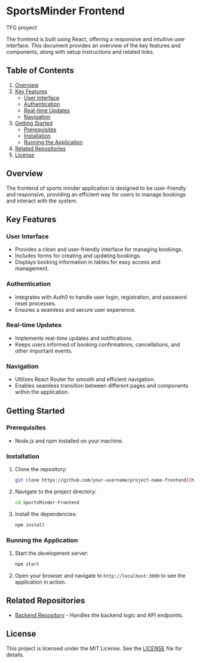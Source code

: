 # SportsMinder Frontend
TFG proyect

The frontend is built using React, offering a responsive and intuitive user interface. This document provides an overview of the key features and components, along with setup instructions and related links.

## Table of Contents
1. [Overview](#overview)
2. [Key Features](#key-features)
    - [User Interface](#user-interface)
    - [Authentication](#authentication)
    - [Real-time Updates](#real-time-updates)
    - [Navigation](#navigation)
3. [Getting Started](#getting-started)
    - [Prerequisites](#prerequisites)
    - [Installation](#installation)
    - [Running the Application](#running-the-application)
4. [Related Repositories](#related-repositories)
5. [License](#license)

## Overview

The frontend of sports minder application is designed to be user-friendly and responsive, providing an efficient way for users to manage bookings and interact with the system.

## Key Features

### User Interface
- Provides a clean and user-friendly interface for managing bookings.
- Includes forms for creating and updating bookings.
- Displays booking information in tables for easy access and management.

### Authentication
- Integrates with Auth0 to handle user login, registration, and password reset processes.
- Ensures a seamless and secure user experience.

### Real-time Updates
- Implements real-time updates and notifications.
- Keeps users informed of booking confirmations, cancellations, and other important events.

### Navigation
- Utilizes React Router for smooth and efficient navigation.
- Enables seamless transition between different pages and components within the application.

## Getting Started

### Prerequisites
- Node.js and npm installed on your machine.

### Installation
1. Clone the repository:
    ```sh
    git clone https://github.com/your-username/project-name-frontend](https://github.com/luislois/SportsMinder-Frontend.git
    ```
2. Navigate to the project directory:
    ```sh
    cd SportsMinder-Frontend
    ```
3. Install the dependencies:
    ```sh
    npm install
    ```

### Running the Application
1. Start the development server:
    ```sh
    npm start
    ```
2. Open your browser and navigate to `http://localhost:3000` to see the application in action.

## Related Repositories
- [Backend Repository](https://github.com/luislois/SportsMinder-Backend) - Handles the backend logic and API endpoints.

## License
This project is licensed under the MIT License. See the [LICENSE](LICENSE) file for details.

